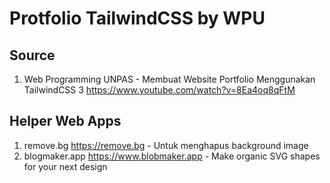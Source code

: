 # Protfolio TailwindCSS by WPU

## Source

1. Web Programming UNPAS - Membuat Website Portfolio Menggunakan TailwindCSS 3 <https://www.youtube.com/watch?v=8Ea4oq8qFtM>

## Helper Web Apps

1. remove.bg <https://remove.bg> - Untuk menghapus background image
1. blogmaker.app <https://www.blobmaker.app> - Make organic SVG shapes for your next design
